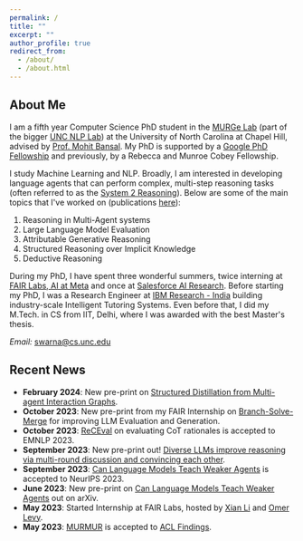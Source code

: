 ```yaml
---
permalink: /
title: ""
excerpt: ""
author_profile: true
redirect_from: 
  - /about/
  - /about.html
---
```


## About Me

I am a fifth year Computer Science PhD student in the [MURGe Lab](https://murgelab.cs.unc.edu/) (part of the bigger [UNC NLP Lab](https://nlp.cs.unc.edu/)) at the University of North Carolina at Chapel Hill, advised by [Prof. Mohit Bansal](http://www.cs.unc.edu/~mbansal/). My PhD is supported by a [Google PhD Fellowship](https://research.google/outreach/phd-fellowship/recipients/?category=2022) and previously, by a Rebecca and Munroe Cobey Fellowship.

I study Machine Learning and NLP. Broadly, I am interested in developing language agents that can perform complex, multi-step reasoning tasks (often referred to as the [System 2 Reasoning](https://en.wikipedia.org/wiki/Thinking,_Fast_and_Slow#:~:text=Thinking%2C%20Fast%20and%20Slow%20is,book%20by%20psychologist%20Daniel%20Kahneman.&text=The%20book's%20main%20thesis%20is,more%20deliberative%2C%20and%20more%20logical.)). Below are some of the main topics that I've worked on (publications [here](https://swarnahub.github.io/research/)):

1. Reasoning in Multi-Agent systems
2. Large Language Model Evaluation
3. Attributable Generative Reasoning
4. Structured Reasoning over Implicit Knowledge
5. Deductive Reasoning

During my PhD, I have spent three wonderful summers, twice interning at [FAIR Labs, AI at Meta](https://ai.facebook.com/) and once at [Salesforce AI Research](https://www.salesforceairesearch.com/). Before starting my PhD, I was a Research Engineer at [IBM Research - India](https://www.research.ibm.com/labs/india/) building industry-scale Intelligent Tutoring Systems. Even before that, I did my M.Tech. in CS from IIT, Delhi, where I was awarded with the best Master's thesis.

*Email:* swarna@cs.unc.edu

## Recent News

* **February 2024**: New pre-print on [Structured Distillation from Multi-agent Interaction Graphs](https://arxiv.org/abs/2402.01620).  
* **October 2023**: New pre-print from my FAIR Internship on [Branch-Solve-Merge](https://arxiv.org/abs/2310.15123) for improving LLM Evaluation and Generation.   
* **October 2023**: [ReCEval](https://arxiv.org/abs/2304.10703) on evaluating CoT rationales is accepted to EMNLP 2023.   
* **September 2023**: New pre-print out! [Diverse LLMs improve reasoning via multi-round discussion and convincing each other](https://arxiv.org/abs/2309.13007).
* **September 2023**: [Can Language Models Teach Weaker Agents](https://arxiv.org/abs/2306.09299) is accepted to NeurIPS 2023.
* **June 2023**: New pre-print on [Can Language Models Teach Weaker Agents](https://arxiv.org/abs/2306.09299) out on arXiv.
* **May 2023**: Started Internship at FAIR Labs, hosted by [Xian Li](https://ai.facebook.com/people/xian-li/) and [Omer Levy](http://www.cs.tau.ac.il/~levyomer/).  
* **May 2023**: [MURMUR](https://arxiv.org/abs/2212.08607) is accepted to [ACL Findings](https://2023.aclweb.org/).  

